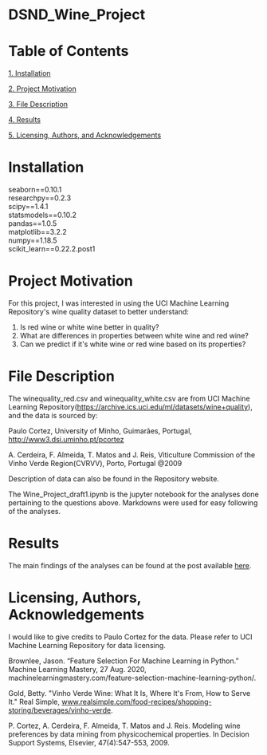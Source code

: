 # DSND_Wine_Project

# Table of Contents

[1. Installation](#Installation)

[2. Project Motivation](#Project-Motivation)

[3. File Description](#File-Description)

[4. Results](#Results)

[5. Licensing, Authors, and Acknowledgements](#Licensing,-Authors,-and-Acknowledgements)

# Installation
seaborn==0.10.1  
researchpy==0.2.3  
scipy==1.4.1  
statsmodels==0.10.2  
pandas==1.0.5  
matplotlib==3.2.2  
numpy==1.18.5  
scikit_learn==0.22.2.post1  

# Project Motivation
For this project, I was interested in using the UCI Machine Learning Repository's wine quality dataset to better understand:
1. Is red wine or white wine better in quality?
2. What are differences in properties between white wine and red wine?
3. Can we predict if it's white wine or red wine based on its properties?

# File Description
The winequality_red.csv and winequality_white.csv are from UCI Machine Learning Repository(https://archive.ics.uci.edu/ml/datasets/wine+quality), and the data is sourced by:

Paulo Cortez, University of Minho, Guimarães, Portugal, http://www3.dsi.uminho.pt/pcortez

A. Cerdeira, F. Almeida, T. Matos and J. Reis, Viticulture Commission of the Vinho Verde Region(CVRVV), Porto, Portugal
@2009

Description of data can also be found in the Repository website.

The Wine_Project_draft1.ipynb is the jupyter notebook for the analyses done pertaining to the questions above. Markdowns were used for easy following of the analyses.

# Results
The main findings of the analyses can be found at the post available [here](https://medium.com/@chao_macau/understanding-your-favorite-wines-a63a6c240bf6). 

# Licensing, Authors, Acknowledgements
I would like to give credits to Paulo Cortez for the data. Please refer to UCI Machine Learning Repository for data licensing. 

Brownlee, Jason. “Feature Selection For Machine Learning in Python.” Machine Learning Mastery, 27 Aug. 2020, machinelearningmastery.com/feature-selection-machine-learning-python/.

Gold, Betty. "Vinho Verde Wine: What It Is, Where It's From, How to Serve It." Real Simple, www.realsimple.com/food-recipes/shopping-storing/beverages/vinho-verde.

P. Cortez, A. Cerdeira, F. Almeida, T. Matos and J. Reis. Modeling wine preferences by data mining from physicochemical properties. In Decision Support Systems, Elsevier, 47(4):547-553, 2009.

